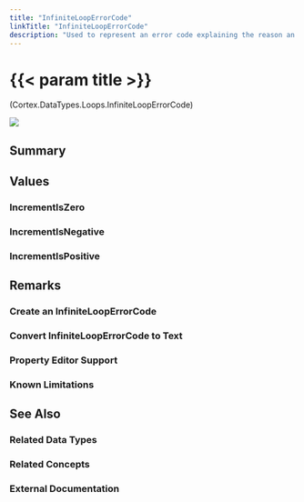 ```yaml
---
title: "InfiniteLoopErrorCode"
linkTitle: "InfiniteLoopErrorCode"
description: "Used to represent an error code explaining the reason an `InfiniteLoopException` occurred."
---
```


# {{< param title >}}

<p class="namespace">(Cortex.DataTypes.Loops.InfiniteLoopErrorCode)</p>

<img src="/images/work-in-progress.jpg">

## Summary

## Values

### IncrementIsZero

### IncrementIsNegative

### IncrementIsPositive

## Remarks

### Create an InfiniteLoopErrorCode

### Convert InfiniteLoopErrorCode to Text

### Property Editor Support

### Known Limitations

## See Also

### Related Data Types

### Related Concepts

### External Documentation
